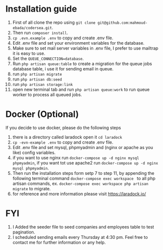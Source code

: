 # Installation guide
1. First of all clone the repo using `git clone git@github.com:mahmoud-ebada/codersea.git`.
2. Then run `composer install`.
3. `cp .evn.example .env` to copy and create .env file.
4. Edit .env file and set your environment variables for the database.
5. Make sure to set mail server variables in .env file, I prefer to use mailtrap it is easy to use.
6. Set the ```QUEUE_CONNECTION=database```.
7. Run `php artisan queue:table` to create a migration for the queue jobs database table, i use it for sending email in queue.
8. run `php artisan migrate`
9. run `php artisan db:seed`
10. run `php artisan storage:link`
11. open new terminal tab and run `php artisan queue:work` to run queue worker to process all queued jobs.


# Docker (Optional)
If you decide to use docker, please do the following steps
1. there is a directory called laradock open it `cd laradock` 
2. `cp -evn-example .env` to copy and create .env file.
3. Edit .env file and set mysql, phpmyadmin and (nginx or apache as you like) config variables.
4. if you want to use nginx run `docker-compose up -d nginx mysql phpmyadmin`, if you want tot use apache2 run `docker-compose up -d nginx mysql phpmyadmin`.
5. Then run the installation steps form setp 7 to step 11, by appending the following terminal command `docker-compose exec workspace ` to all php artisan commands, ex. `docker-compose exec workspace php artisan migrate` to migrate.
6. for reference and more information please visit https://laradock.io/

# FYI
1. I Added the seeder file to seed companies and employees table to test pagination.
2. I scheduled sending emails every Thursday at 4:30 pm.
Feel free to contact me for further information or any help.

